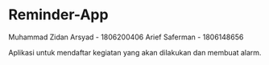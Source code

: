 # Reminder-App

Muhammad Zidan Arsyad - 1806200406
Arief Saferman - 1806148656

Aplikasi untuk mendaftar kegiatan yang akan dilakukan dan membuat alarm.
